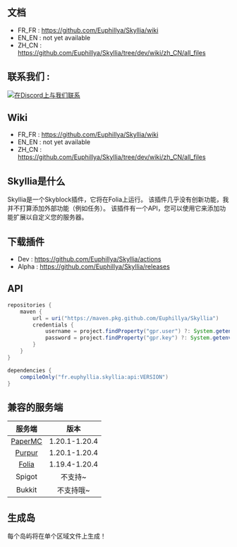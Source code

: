 ## 文档

- FR_FR : https://github.com/Euphillya/Skyllia/wiki
- EN_EN : not yet available
- ZH_CN : https://github.com/Euphillya/Skyllia/tree/dev/wiki/zh_CN/all_files

## 联系我们 :

[![在Discord上与我们联系](https://discord.com/api/guilds/1196471429936463943/widget.png?style=banner2)](https://discord.gg/uUJQEB7XNN)

## Wiki

- FR_FR : https://github.com/Euphillya/Skyllia/wiki
- EN_EN : not yet available
- ZH_CN : https://github.com/Euphillya/Skyllia/tree/dev/wiki/zh_CN/all_files

## Skyllia是什么

Skyllia是一个Skyblock插件，它将在Folia上运行。 该插件几乎没有创新功能，我并不打算添加外部功能（例如任务）。
该插件有一个API，您可以使用它来添加功能扩展以自定义您的服务器。

## 下载插件

- Dev : https://github.com/Euphillya/Skyllia/actions
- Alpha : https://github.com/Euphillya/Skyllia/releases

## API

```groovy
repositories {
    maven {
        url = uri("https://maven.pkg.github.com/Euphillya/Skyllia")
        credentials {
            username = project.findProperty("gpr.user") ?: System.getenv("USERNAME")
            password = project.findProperty("gpr.key") ?: System.getenv("TOKEN")
        }
    }
}

dependencies {
    compileOnly("fr.euphyllia.skyllia:api:VERSION") 
}
```

## 兼容的服务端

|                      服务端                      |      版本       |
|:---------------------------------------------:|:-------------:|
| [PaperMC](https://papermc.io/downloads/paper) | 1.20.1-1.20.4 |
|        [Purpur](https://purpurmc.org)         | 1.20.1-1.20.4 |
|  [Folia](https://papermc.io/software/folia)   | 1.19.4-1.20.4 |
|                    Spigot                     |     不支持~      |
|                    Bukkit                     |     不支持哦~     |

## 生成岛

每个岛屿将在单个区域文件上生成！
